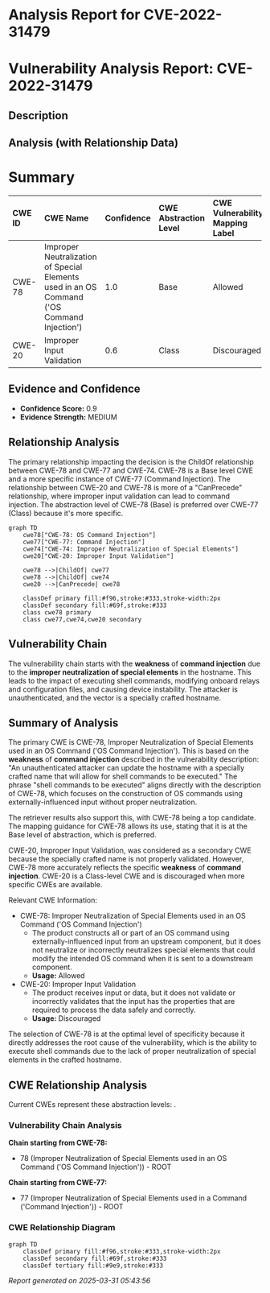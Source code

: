 # Analysis Report for CVE-2022-31479

# Vulnerability Analysis Report: CVE-2022-31479

## Description



## Analysis (with Relationship Data)

# Summary
| CWE ID  | CWE Name                                                                       | Confidence | CWE Abstraction Level | CWE Vulnerability Mapping Label | CWE-Vulnerability Mapping Notes |
| :-------- | :----------------------------------------------------------------------------- | :--------- | :---------------------- | :------------------------------ | :--------------------------------- |
| CWE-78  | Improper Neutralization of Special Elements used in an OS Command ('OS Command Injection') | 1.0        | Base                    | Allowed                       | Primary CWE |
| CWE-20  | Improper Input Validation                                                      | 0.6        | Class                   | Discouraged                    | Secondary Candidate |

## Evidence and Confidence

*   **Confidence Score:** 0.9
*   **Evidence Strength:** MEDIUM

## Relationship Analysis
The primary relationship impacting the decision is the ChildOf relationship between CWE-78 and CWE-77 and CWE-74. CWE-78 is a Base level CWE and a more specific instance of CWE-77 (Command Injection). The relationship between CWE-20 and CWE-78 is more of a "CanPrecede" relationship, where improper input validation can lead to command injection. The abstraction level of CWE-78 (Base) is preferred over CWE-77 (Class) because it's more specific.

```mermaid
graph TD
    cwe78["CWE-78: OS Command Injection"]
    cwe77["CWE-77: Command Injection"]
    cwe74["CWE-74: Improper Neutralization of Special Elements"]
    cwe20["CWE-20: Improper Input Validation"]
    
    cwe78 -->|ChildOf| cwe77
    cwe78 -->|ChildOf| cwe74
    cwe20 -->|CanPrecede| cwe78

    classDef primary fill:#f96,stroke:#333,stroke-width:2px
    classDef secondary fill:#69f,stroke:#333
    class cwe78 primary
    class cwe77,cwe74,cwe20 secondary
```

## Vulnerability Chain
The vulnerability chain starts with the **weakness** of **command injection** due to the **improper neutralization of special elements** in the hostname. This leads to the impact of executing shell commands, modifying onboard relays and configuration files, and causing device instability. The attacker is unauthenticated, and the vector is a specially crafted hostname.

## Summary of Analysis
The primary CWE is CWE-78, Improper Neutralization of Special Elements used in an OS Command ('OS Command Injection'). This is based on the **weakness** of **command injection** described in the vulnerability description: "An unauthenticated attacker can update the hostname with a specially crafted name that will allow for shell commands to be executed." The phrase "shell commands to be executed" aligns directly with the description of CWE-78, which focuses on the construction of OS commands using externally-influenced input without proper neutralization.

The retriever results also support this, with CWE-78 being a top candidate. The mapping guidance for CWE-78 allows its use, stating that it is at the Base level of abstraction, which is preferred.

CWE-20, Improper Input Validation, was considered as a secondary CWE because the specially crafted name is not properly validated. However, CWE-78 more accurately reflects the specific **weakness** of **command injection**. CWE-20 is a Class-level CWE and is discouraged when more specific CWEs are available.

Relevant CWE Information:
* CWE-78: Improper Neutralization of Special Elements used in an OS Command ('OS Command Injection')
  *   The product constructs all or part of an OS command using externally-influenced input from an upstream component, but it does not neutralize or incorrectly neutralizes special elements that could modify the intended OS command when it is sent to a downstream component.
  *   **Usage:** Allowed
* CWE-20: Improper Input Validation
  * The product receives input or data, but it does not validate or incorrectly validates that the input has the properties that are required to process the data safely and correctly.
  * **Usage:** Discouraged

The selection of CWE-78 is at the optimal level of specificity because it directly addresses the root cause of the vulnerability, which is the ability to execute shell commands due to the lack of proper neutralization of special elements in the crafted hostname.


## CWE Relationship Analysis

Current CWEs represent these abstraction levels: .


### Vulnerability Chain Analysis

**Chain starting from CWE-78:**
- 78 (Improper Neutralization of Special Elements used in an OS Command ('OS Command Injection')) - ROOT


**Chain starting from CWE-77:**
- 77 (Improper Neutralization of Special Elements used in a Command ('Command Injection')) - ROOT



### CWE Relationship Diagram

```mermaid
graph TD
    classDef primary fill:#f96,stroke:#333,stroke-width:2px
    classDef secondary fill:#69f,stroke:#333
    classDef tertiary fill:#9e9,stroke:#333
```



*Report generated on 2025-03-31 05:43:56*
